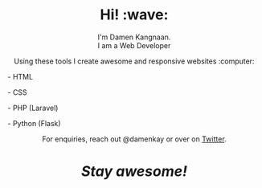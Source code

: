 <h1 align='center'> Hi! :wave:</h1>
<p align='center'>
I'm Damen Kangnaan. <br> I am a Web Developer 
</p>
<p align= 'center'>Using these tools I create awesome and responsive websites :computer:</p>
<p>- HTML </p>
<p>- CSS</p>
<p>- PHP (Laravel)</p>
<p>- Python (Flask)</p>

<p align='center'>For enquiries, reach out @damenkay or over on <a href="https://twitter.com/damenkay">Twitter</a>.</p>

<h1 align='center'><i>Stay awesome!</i></h1>



